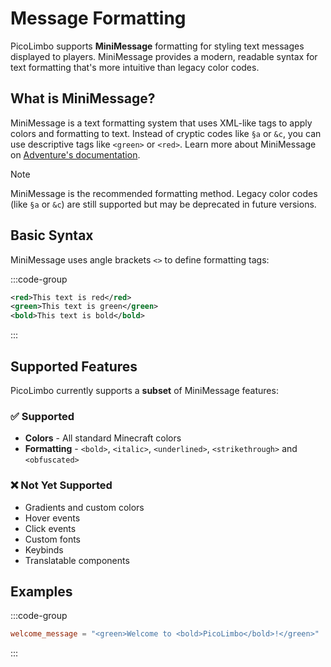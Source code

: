 # Message Formatting

PicoLimbo supports **MiniMessage** formatting for styling text messages displayed to players. MiniMessage provides a modern, readable syntax for text formatting that's more intuitive than legacy color codes.

## What is MiniMessage?

MiniMessage is a text formatting system that uses XML-like tags to apply colors and formatting to text. Instead of cryptic codes like `§a` or `&c`, you can use descriptive tags like `<green>` or `<red>`.
Learn more about MiniMessage on [Adventure's documentation](https://docs.advntr.dev/minimessage/index.html).

> [!NOTE]
> MiniMessage is the recommended formatting method. Legacy color codes (like `§a` or `&c`) are still supported but may be deprecated in future versions.

## Basic Syntax

MiniMessage uses angle brackets `<>` to define formatting tags:

:::code-group
```xml
<red>This text is red</red>
<green>This text is green</green>
<bold>This text is bold</bold>
```
:::

## Supported Features

PicoLimbo currently supports a **subset** of MiniMessage features:

### ✅ Supported
- **Colors** - All standard Minecraft colors
- **Formatting** - `<bold>`, `<italic>`, `<underlined>`, `<strikethrough>` and `<obfuscated>`

### ❌ Not Yet Supported
- Gradients and custom colors
- Hover events
- Click events
- Custom fonts
- Keybinds
- Translatable components

## Examples

:::code-group
```toml [server.toml]
welcome_message = "<green>Welcome to <bold>PicoLimbo</bold>!</green>"
```
:::
